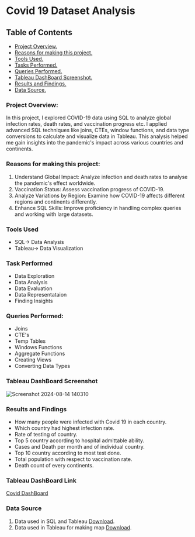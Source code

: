 # Covid 19 Dataset Analysis
## Table of Contents
- [Project Overview.](#project-overview)
- [Reasons for making this project.](#reasons-for-making-this-project)
- [Tools Used.](#tools-used)
- [Tasks Performed.](#task-performed)
- [Queries Performed.](#queries-performed)
- [Tableau DashBoard Screenshot.](#tableau-dashBoard-screenshot)
- [Results and Findings.](#results-and-findings)
- [Data Source.](#data-source)

### Project Overview:
In this project, I explored COVID-19 data using SQL to analyze global infection rates, death rates, and vaccination progress etc. I applied advanced SQL techniques like joins, CTEs, window functions, and data type conversions to calculate and visualize data in Tableau. This analysis helped me gain insights into the pandemic's impact across various countries and continents.

### Reasons for making this project:
1) Understand Global Impact: Analyze infection and death rates to analyse the pandemic's effect worldwide.
2) Vaccination Status: Assess vaccination progress of COVID-19.
3) Analyze Variations by Region: Examine how COVID-19 affects different regions and continents differently.
4) Enhance SQL Skills: Improve proficiency in handling complex queries and working with large datasets.

### Tools Used
- SQL-> Data Analysis
- Tableau-> Data Visualization

### Task Performed
- Data Exploration
- Data Analysis
- Data Evaluation
- Data Representataion
- Finding Insights

### Queries Performed:
- Joins
- CTE's
- Temp Tables
- Windows Functions
- Aggregate Functions
- Creating Views
- Converting Data Types

### Tableau DashBoard Screenshot
![Screenshot 2024-08-14 140310](https://github.com/user-attachments/assets/1be9fcba-fcb1-41bf-bb82-8ca493f95de2)

### Results and Findings
- How many people were infected with Covid 19 in each country.
- Which country had highest infection rate.
- Rate of testing of country.
- Top 5 country according to hospital admittable ability.
- Cases and Death per month and of individual country.
- Top 10 country according to most test done.
- Total population with respect to vaccination rate.
- Death count of every continents.
  
### Tableau DashBoard Link
[Covid DashBoard](https://public.tableau.com/app/profile/anuj.prasad7773/viz/COVID19DashBoard_17236317743840/Dashboard1)

### Data Source
1) Data used in SQL and Tableau [Download](https://ourworldindata.org/covid-deaths).
2) Data used in Tableau for making map [Download](https://data.world/covid-19-data-resource-hub/covid-19-case-counts).
